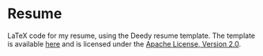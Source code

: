# Resume

LaTeX code for my resume, using the Deedy resume template. The template is available [here](https://github.com/deedy/Deedy-Resume) and is licensed under the [Apache License, Version 2.0](https://github.com/deedy/Deedy-Resume/blob/master/LICENSE).
